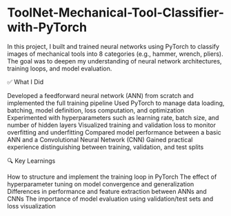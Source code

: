 # ToolNet-Mechanical-Tool-Classifier-with-PyTorch
In this project, I built and trained neural networks using PyTorch to classify images of mechanical tools into 8 categories (e.g., hammer, wrench, pliers). The goal was to deepen my understanding of neural network architectures, training loops, and model evaluation.

✅ What I Did

Developed a feedforward neural network (ANN) from scratch and implemented the full training pipeline
Used PyTorch to manage data loading, batching, model definition, loss computation, and optimization
Experimented with hyperparameters such as learning rate, batch size, and number of hidden layers
Visualized training and validation loss to monitor overfitting and underfitting
Compared model performance between a basic ANN and a Convolutional Neural Network (CNN)
Gained practical experience distinguishing between training, validation, and test splits

🔍 Key Learnings

How to structure and implement the training loop in PyTorch
The effect of hyperparameter tuning on model convergence and generalization
Differences in performance and feature extraction between ANNs and CNNs
The importance of model evaluation using validation/test sets and loss visualization
